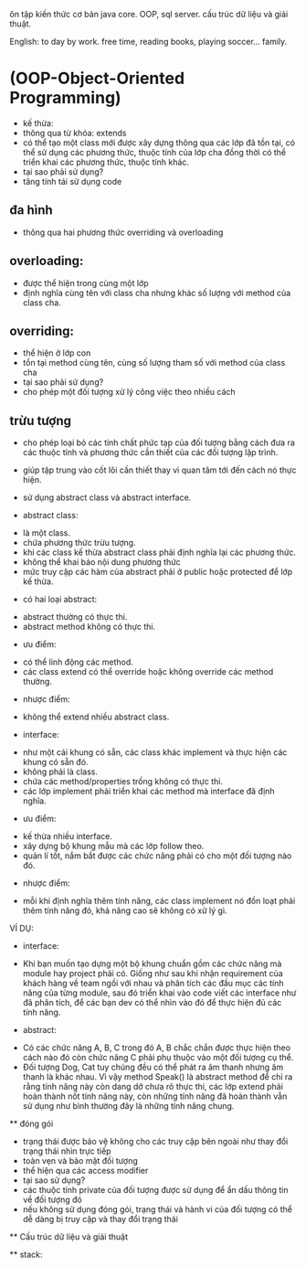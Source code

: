 ôn tập kiến thức cơ bản java core.
OOP,  sql server.
cấu trúc dữ liệu và giải thuật.

English:
to day by work.
free time, reading books, playing soccer…
family.



# (OOP-Object-Oriented Programming)
+ kế thừa:
+ thông qua từ khóa: extends
+ có thể tạo một class mới được xây dựng thông qua các lớp đã tồn tại, có thể sử dụng các phương thức, thuộc tính của lớp cha đồng thời có thể triển khai các phương thức, thuộc tính khác.
+ tại sao phải sử dụng?
+ tăng tính tái sử dụng code

## đa hình 
+ thông qua hai phương thức overriding và overloading
## overloading:	
+ được thể hiện trong cùng một lớp 
+ định nghĩa cùng tên với class cha nhưng khác số lượng với method của class cha.
## overriding:	
+ thể hiện ở lớp con 
+ tồn tại method cùng tên, cùng số lượng tham số với method của class cha
+ tại sao phải sử dụng?
+ cho phép một đối tượng xử lý công việc theo nhiều cách	

## trừu tượng 
+ cho phép loại bỏ các tính chất phức tạp của đối tượng bằng cách đưa ra các thuộc tính và phương thức cần thiết của các đối tượng lập trình.
+ giúp tập trung vào cốt lõi cần thiết thay vì quan tâm tới đến cách nó thực hiện.
+ sử dụng abstract class và abstract interface.	

+ abstract class:
- là một class.
- chứa phương thức trừu tượng.
- khi các class kế thừa abstract class phải định nghĩa lại các phương thức.
- không thể khai báo nội dung phương thức
- mức truy cập các hàm của abstract phải ở public hoặc protected để lớp kế thừa.
+ có hai loại abstract: 
- abstract thường có thực thi.
- abstract method không có thực thi.
* ưu điểm:
- có thể linh động các method.
- các class extend có thể override hoặc không override các method thường.
* nhược điểm:
- không thể extend nhiều abstract class.

+ interface:
- như một cái khung có sẵn, các class khác implement và thực hiện các khung có sẵn đó.
- không phải là class.
- chứa các method/properties trống không có thực thi.
- các lớp implement phải triển khai các method mà interface đã định nghĩa.
* ưu điểm:
- kế thừa nhiều interface.
- xây dựng bộ khung mẫu mà các lớp follow theo.
- quản lí tốt, nắm bắt được các chức năng phải có cho một đối tượng nào đó.
* nhược điểm:
- mỗi khi định nghĩa thêm tính năng, các class implement nó đồn loạt phải thêm tính năng đó, khả năng cao sẽ không có xử lý gì.

VÍ DỤ:
* interface:
+ Khi bạn muốn tạo dựng một bộ khung chuẩn gồm các chức năng mà module hay project phải có. 
Giống như sau khi nhận requirement của khách hàng về team ngồi với nhau và phân tích các đầu mục các tính năng của từng module, 
sau đó triển khai vào code viết các interface như đã phân tích,
để các bạn dev có thể nhìn vào đó để thực hiện đủ các tính năng.

* abstract:
+ Có các chức năng A, B, C trong đó A, B chắc chắn được thực hiện theo cách nào đó
còn chức năng C phải phụ thuộc vào một đối tượng cụ thể.
+ Đối tượng Dog, Cat tuy chúng đều có thể phát ra âm thanh nhưng âm thanh là khác nhau. 
Vì vậy method Speak() là abstract method để chỉ ra rằng tính năng này còn dang dở chưa rõ thực thi, 
các lớp extend phải hoàn thành nốt tính năng này, 
còn những tính năng đã hoàn thành vẫn sử dụng như bình thường đây là những tính năng chung.




** đóng gói
* trạng thái được bảo vệ không cho các truy cập bên ngoài như thay đổi trạng thái nhìn trực tiếp
* toàn vẹn và bảo mật đối tượng 
* thể hiện qua các access modifier 	
* tại sao sử dụng?
* các thuộc tính private của đối tượng được sử dụng để ẩn dấu thông tin về đối tượng đó
* nếu không sử dụng đóng gói, trạng thái và hành vi của đối tượng có thể dễ dàng bị truy cập và thay đổi trạng thái

** Cấu trúc dữ liệu và giải thuật

** stack:
	
